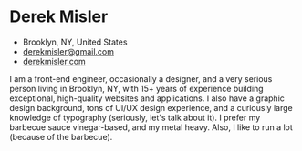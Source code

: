 # Derek Misler
- Brooklyn, NY, United States
- derekmisler@gmail.com
- [derekmisler.com](https://derekmisler.com)

I am a front-end engineer, occasionally a designer, and a very serious person living in Brooklyn, NY, with 15+ years of experience building exceptional, high-quality websites and applications. I also have a graphic design background, tons of UI/UX design experience, and a curiously large knowledge of typography (seriously, let's talk about it). I prefer my barbecue sauce vinegar-based, and my metal heavy. Also, I like to run a lot (because of the barbecue).
